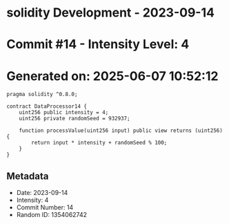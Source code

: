 ﻿# solidity Development - 2023-09-14
# Commit #14 - Intensity Level: 4
# Generated on: 2025-06-07 10:52:12
```solidity
pragma solidity ^0.8.0;

contract DataProcessor14 {
    uint256 public intensity = 4;
    uint256 private randomSeed = 932937;

    function processValue(uint256 input) public view returns (uint256) {
        return input * intensity + randomSeed % 100;
    }
}
```
## Metadata
- Date: 2023-09-14
- Intensity: 4
- Commit Number: 14
- Random ID: 1354062742
